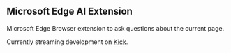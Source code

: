 ## Microsoft Edge AI Extension

Microsoft Edge Browser extension to ask questions about the current page.

Currently streaming development on [Kick](https://kick.com/cunjur).